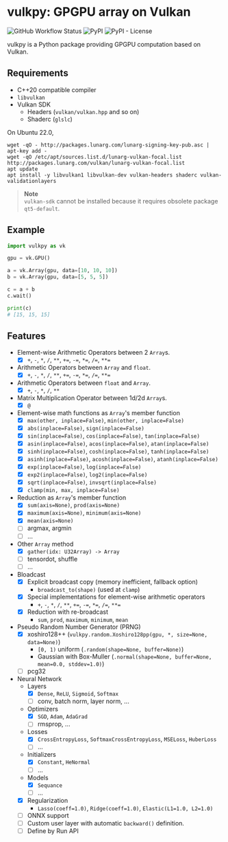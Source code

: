 # vulkpy: GPGPU array on Vulkan

![GitHub Workflow Status](https://img.shields.io/github/actions/workflow/status/ymd-h/vulkpy/vulkpy.yaml)
![PyPI](https://img.shields.io/pypi/v/vulkpy)
![PyPI - License](https://img.shields.io/pypi/l/vulkpy)

vulkpy is a Python package providing GPGPU computation based on Vulkan.


## Requirements

* C++20 compatible compiler
* `libvulkan`
* Vulkan SDK
  * Headers (`vulkan/vulkan.hpp` and so on)
  * Shaderc (`glslc`)


On Ubuntu 22.0,
```shell
wget -qO - http://packages.lunarg.com/lunarg-signing-key-pub.asc | apt-key add -
wget -qO /etc/apt/sources.list.d/lunarg-vulkan-focal.list http://packages.lunarg.com/vulkan/lunarg-vulkan-focal.list
apt update
apt install -y libvulkan1 libvulkan-dev vulkan-headers shaderc vulkan-validationlayers
```

> **Note**  
> `vulkan-sdk` cannot be installed because it requires obsolete package `qt5-default`.


## Example

```python
import vulkpy as vk

gpu = vk.GPU()

a = vk.Array(gpu, data=[10, 10, 10])
b = vk.Array(gpu, data=[5, 5, 5])

c = a + b
c.wait()

print(c)
# [15, 15, 15]
```

## Features

* Element-wise Arithmetic Operators between 2 `Array`s.
  * [x] `+`, `-`, `*`, `/`, `**`, `+=`, `-=`, `*=`, `/=`, `**=`
* Arithmetic Operators between `Array` and `float`.
  * [x] `+`, `-`, `*`, `/`, `**`, `+=`, `-=`, `*=`, `/=`, `**=`
* Arithmetic Operators between `float` and `Array`.
  * [x] `+`, `-`, `*`, `/`, `**`
* Matrix Multiplication Operator between 1d/2d `Array`s.
  * [x] `@`
* Element-wise math functions as `Array`'s member function
  * [x] `max(other, inplace=False)`, `min(other, inplace=False)`
  * [x] `abs(inplace=False)`, `sign(inplace=False)`
  * [x] `sin(inplace=False)`, `cos(inplace=False)`, `tan(inplace=False)`
  * [x] `asin(inplace=False)`, `acos(inplace=False)`, `atan(inplace=False)`
  * [x] `sinh(inplace=False)`, `cosh(inplace=False)`, `tanh(inplace=False)`
  * [x] `asinh(inplace=False)`, `acosh(inplace=False)`, `atanh(inplace=False)`
  * [x] `exp(inplace=False)`, `log(inplace=False)`
  * [x] `exp2(inplace=False)`, `log2(inplace=False)`
  * [x] `sqrt(inplace=False)`, `invsqrt(inplace=False)`
  * [x] `clamp(min, max, inplace=False)`
* Reduction as `Array`'s member function
  * [x] `sum(axis=None)`, `prod(axis=None)`
  * [x] `maximum(axis=None)`, `minimum(axis=None)`
  * [x] `mean(axis=None)`
  * [ ] argmax, argmin
  * [ ] ...
* Other `Array` method
  * [x] `gather(idx: U32Array) -> Array`
  * [ ] tensordot, shuffle
  * [ ] ...
* Bloadcast
  * [x] Explicit broadcast copy (memory inefficient, fallback option)
    * `broadcast_to(shape)` (used at `clamp`)
  * [x] Special implementations for element-wise arithmetic operators
    * `+`, `-`, `*`, `/`, `**`, `+=`, `-=`, `*=`, `/=`, `**=`
  * [x] Reduction with re-broadcast
    * `sum`, `prod`, `maximum`, `minimum`, `mean`
* Pseudo Random Number Generator (PRNG)
  * [x] xoshiro128++ (`vulkpy.random.Xoshiro128pp(gpu, *, size=None, data=None)`)
    * `[0, 1)` uniform (`.random(shape=None, buffer=None)`)
    * Gaussian with Box-Muller (`.normal(shape=None, buffer=None, mean=0.0, stddev=1.0)`)
  * [ ] pcg32
* Neural Network
  * Layers
    * [x] `Dense`, `ReLU`, `Sigmoid`, `Softmax`
    * [ ] conv, batch norm, layer norm, ...
  * Optimizers
    * [x] `SGD`, `Adam`, `AdaGrad`
    * [ ] rmsprop, ...
  * Losses
    * [x] `CrossEntropyLoss`, `SoftmaxCrossEntropyLoss`, `MSELoss`, `HuberLoss`
    * [ ] ...
  * Initializers
    * [x] `Constant`, `HeNormal`
    * [ ] ...
  * Models
    * [x] `Sequance`
    * [ ] ...
  * [x] Regularization
    * `Lasso(coeff=1.0)`, `Ridge(coeff=1.0)`, `Elastic(L1=1.0, L2=1.0)`
  * [ ] ONNX support
  * [ ] Custom user layer with automatic `backward()` definition.
  * [ ] Define by Run API
